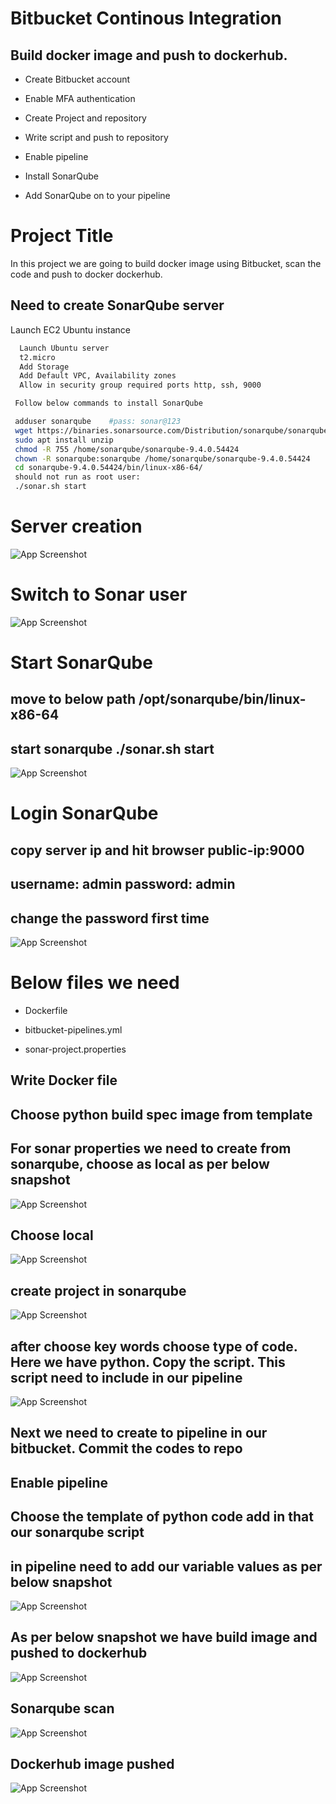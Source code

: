 
# Bitbucket Continous Integration 

## Build docker image and push to dockerhub. 

- Create Bitbucket account

- Enable MFA authentication 

- Create Project and repository

- Write script and push to repository

- Enable pipeline 

- Install SonarQube 

- Add SonarQube on to your pipeline 

# Project Title

In this project we are going to build docker image using Bitbucket, scan the code and push to docker dockerhub. 


## Need to create SonarQube server

Launch EC2 Ubuntu instance 

```bash
  Launch Ubuntu server 
  t2.micro
  Add Storage
  Add Default VPC, Availability zones
  Allow in security group required ports http, ssh, 9000
```

```bash
 Follow below commands to install SonarQube

 adduser sonarqube    #pass: sonar@123
 wget https://binaries.sonarsource.com/Distribution/sonarqube/sonarqube-9.4.0.54424.zip
 sudo apt install unzip
 chmod -R 755 /home/sonarqube/sonarqube-9.4.0.54424
 chown -R sonarqube:sonarqube /home/sonarqube/sonarqube-9.4.0.54424
 cd sonarqube-9.4.0.54424/bin/linux-x86-64/
 should not run as root user: 
 ./sonar.sh start
```

# Server creation

![App Screenshot](https://mysample-s3-webpage-09062023.s3.ap-south-1.amazonaws.com/Server+creation.jpg)

# Switch to Sonar user

![App Screenshot](https://mysample-s3-webpage-09062023.s3.ap-south-1.amazonaws.com/Switch+sonaruser.jpg)

# Start SonarQube  

## move to below path   /opt/sonarqube/bin/linux-x86-64

## start sonarqube ./sonar.sh start

![App Screenshot](https://mysample-s3-webpage-09062023.s3.ap-south-1.amazonaws.com/start+sonarqube.jpg)

# Login SonarQube

## copy server ip and hit browser public-ip:9000

## username: admin password: admin

## change the password first time

![App Screenshot](https://mysample-s3-webpage-09062023.s3.ap-south-1.amazonaws.com/login+sonar.jpg)


# Below files we need 

- Dockerfile

- bitbucket-pipelines.yml

- sonar-project.properties


## Write Docker file 

## Choose python build spec image from template

## For sonar properties we need to create from sonarqube, choose as local as per below snapshot

![App Screenshot](https://mysample-s3-webpage-09062023.s3.ap-south-1.amazonaws.com/sonar+local.jpg)

## Choose local 

![App Screenshot](https://mysample-s3-webpage-09062023.s3.ap-south-1.amazonaws.com/sonar+3.jpg)

## create project in sonarqube

![App Screenshot](https://mysample-s3-webpage-09062023.s3.ap-south-1.amazonaws.com/sonar+4.jpg)

## after choose key words choose type of code. Here we have python. Copy the script. This script need to include in our pipeline 

![App Screenshot](https://mysample-s3-webpage-09062023.s3.ap-south-1.amazonaws.com/sonar+5.jpg)

## Next we need to create to pipeline in our bitbucket. Commit the codes to repo

##  Enable pipeline 

## Choose the template of python code add in that our sonarqube script 

## in pipeline need to add our variable values as per below snapshot

![App Screenshot](https://mysample-s3-webpage-09062023.s3.ap-south-1.amazonaws.com/variables.jpg)


##  As per below snapshot we have build image and pushed to dockerhub


![App Screenshot](https://mysample-s3-webpage-09062023.s3.ap-south-1.amazonaws.com/bitbucket+run.jpg)



## Sonarqube scan 


![App Screenshot](https://mysample-s3-webpage-09062023.s3.ap-south-1.amazonaws.com/sonarscan+output.jpg)


## Dockerhub image pushed 

![App Screenshot](https://mysample-s3-webpage-09062023.s3.ap-south-1.amazonaws.com/dockerhub.jpg)



